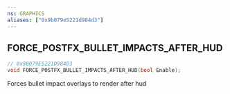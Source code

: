 ```yaml
---
ns: GRAPHICS
aliases: ["0x9b079e5221d984d3"]
---
```

## FORCE_POSTFX_BULLET_IMPACTS_AFTER_HUD

```c
// 0x9B079E5221D984D3
void FORCE_POSTFX_BULLET_IMPACTS_AFTER_HUD(bool Enable);
```

Forces bullet impact overlays to render after hud

